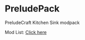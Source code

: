 # PreludePack
PreludeCraft Kitchen Sink modpack

Mod List: <a href="https://docs.google.com/spreadsheets/d/1NlGihyj0eaz6FwTWYgTuwqG4wKbnNgLBME3hTwxNgO8/edit?usp=sharing">Click here</a>
